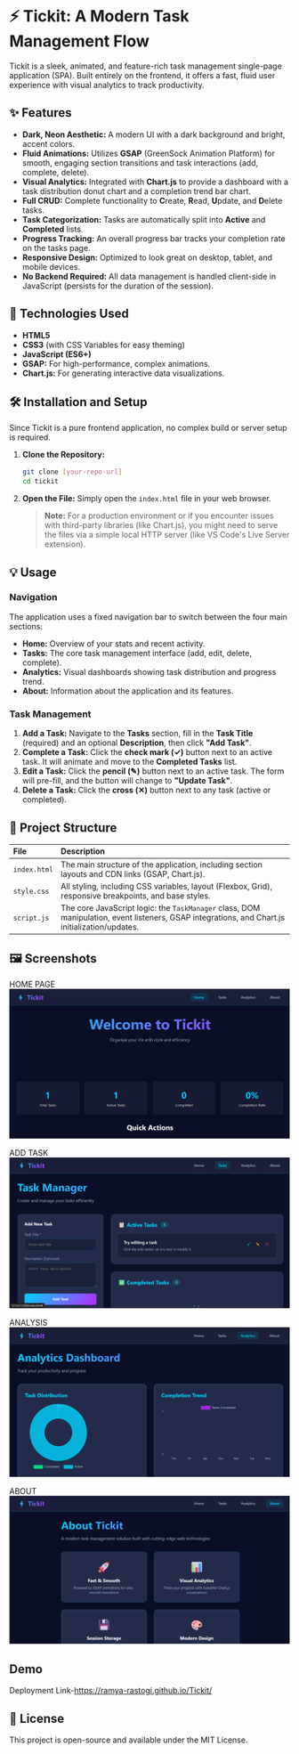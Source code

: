 # ⚡ Tickit: A Modern Task Management Flow

Tickit is a sleek, animated, and feature-rich task management single-page application (SPA). Built entirely on the frontend, it offers a fast, fluid user experience with visual analytics to track productivity.

## ✨ Features

* **Dark, Neon Aesthetic:** A modern UI with a dark background and bright, accent colors.
* **Fluid Animations:** Utilizes **GSAP** (GreenSock Animation Platform) for smooth, engaging section transitions and task interactions (add, complete, delete).
* **Visual Analytics:** Integrated with **Chart.js** to provide a dashboard with a task distribution donut chart and a completion trend bar chart.
* **Full CRUD:** Complete functionality to **C**reate, **R**ead, **U**pdate, and **D**elete tasks.
* **Task Categorization:** Tasks are automatically split into **Active** and **Completed** lists.
* **Progress Tracking:** An overall progress bar tracks your completion rate on the tasks page.
* **Responsive Design:** Optimized to look great on desktop, tablet, and mobile devices.
* **No Backend Required:** All data management is handled client-side in JavaScript (persists for the duration of the session).

## 🚀 Technologies Used

* **HTML5**
* **CSS3** (with CSS Variables for easy theming)
* **JavaScript (ES6+)**
* **GSAP:** For high-performance, complex animations.
* **Chart.js:** For generating interactive data visualizations.

## 🛠️ Installation and Setup

Since Tickit is a pure frontend application, no complex build or server setup is required.

1.  **Clone the Repository:**
    ```bash
    git clone [your-repo-url]
    cd tickit
    ```

2.  **Open the File:**
    Simply open the `index.html` file in your web browser.

    > **Note:** For a production environment or if you encounter issues with third-party libraries (like Chart.js), you might need to serve the files via a simple local HTTP server (like VS Code's Live Server extension).

## 💡 Usage

### Navigation
The application uses a fixed navigation bar to switch between the four main sections:
* **Home:** Overview of your stats and recent activity.
* **Tasks:** The core task management interface (add, edit, delete, complete).
* **Analytics:** Visual dashboards showing task distribution and progress trend.
* **About:** Information about the application and its features.

### Task Management
1.  **Add a Task:** Navigate to the **Tasks** section, fill in the **Task Title** (required) and an optional **Description**, then click **"Add Task"**.
2.  **Complete a Task:** Click the **check mark (✓)** button next to an active task. It will animate and move to the **Completed Tasks** list.
3.  **Edit a Task:** Click the **pencil (✎)** button next to an active task. The form will pre-fill, and the button will change to **"Update Task"**.
4.  **Delete a Task:** Click the **cross (✕)** button next to any task (active or completed).

## 📂 Project Structure

| File | Description |
| :--- | :--- |
| `index.html` | The main structure of the application, including section layouts and CDN links (GSAP, Chart.js). |
| `style.css` | All styling, including CSS variables, layout (Flexbox, Grid), responsive breakpoints, and base styles. |
| `script.js` | The core JavaScript logic: the `TaskManager` class, DOM manipulation, event listeners, GSAP integrations, and Chart.js initialization/updates. |

## 🖼️ Screenshots
HOME PAGE
![alt text](image.png)

ADD TASK 
![alt text](image-1.png)

ANALYSIS
![alt text](image-2.png)

ABOUT
![alt text](image-3.png)


## Demo
Deployment Link-https://ramya-rastogi.github.io/Tickit/


## 📄 License

This project is open-source and available under the MIT License.
